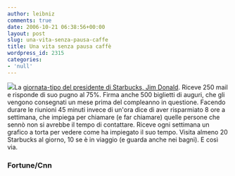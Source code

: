 ```yaml
---
author: leibniz
comments: true
date: 2006-10-21 06:38:56+00:00
layout: post
slug: una-vita-senza-pausa-caffe
title: Una vita senza pausa caffè
wordpress_id: 2315
categories:
- 'null'
---
```


![](http://www.cinematical.com/media/2006/01/starbucks.jpg)La [giornata-tipo del presidente di Starbucks, Jim Donald](http://money.cnn.com/magazines/fortune/fortune_archive/2006/10/16/8390317/index.htm?postversion=2006101307). Riceve 250 mail e risponde di suo pugno al 75%. Firma anche 500 biglietti di auguri, che gli vengono consegnati un mese prima del compleanno in questione. Facendo durare le riunioni 45 minuti invece di un'ora dice di aver risparmiato 8 ore a settimana, che impiega per chiamare (e far chiamare) quelle persone che sennò non si avrebbe il tempo di contattare. Riceve ogni settimana un grafico a torta per vedere come ha impiegato il suo tempo. Visita almeno 20 Starbucks al giorno, 10 se è in viaggio (e guarda anche nei bagni). E così via.

### Fortune/Cnn
